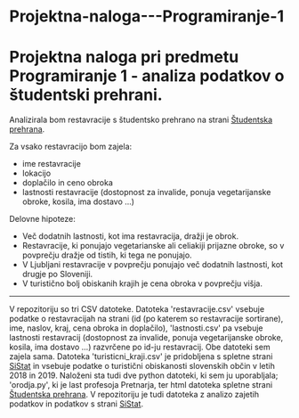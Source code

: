 # Projektna-naloga---Programiranje-1
Projektna naloga pri predmetu Programiranje 1 - analiza podatkov o študentski prehrani.
=======================================================================================

Analizirala bom restavracije s študentsko prehrano na strani
[Študentska prehrana](https://www.studentska-prehrana.si/sl/restaurant).

Za vsako restavracijo bom zajela:
* ime restavracije
* lokacijo
* doplačilo in ceno obroka
* lastnosti restavracije (dostopnost za invalide, ponuja vegetarijanske obroke, kosila, ima dostavo ...)

Delovne hipoteze:
* Več dodatnih lastnosti, kot ima restavracija, dražji je obrok.
* Restavracije, ki ponujajo vegetarianske ali celiakiji prijazne obroke, so v povprečju dražje od tistih, ki tega ne ponujajo.
* V Ljubljani restavracije v povprečju ponujajo več dodatnih lastnosti, kot drugje po Sloveniji.
* V turistično bolj obiskanih krajih je cena obroka v povprečju višja.


_____________________________________________________________

V repozitoriju so tri CSV datoteke. Datoteka 'restavracije.csv' vsebuje podatke o restavracijah na strani (id (po katerem so restavracije sortirane), ime, naslov, kraj, cena obroka in doplačilo), 'lastnosti.csv' pa vsebuje lastnosti restavracij (dostopnost za invalide, ponuja vegetarijanske obroke, kosila, ima dostavo ...) razvrčene po id-ju restavracij. Obe datoteki sem zajela sama. Datoteka 'turisticni_kraji.csv' je pridobljena s spletne strani [SiStat](https://pxweb.stat.si/SiStat) in vsebuje podatke o turistični obiskanosti slovenskih občin v letih 2018 in 2019.
Naloženi sta tudi dve python datoteki, ki sem ju uporabljala; 'orodja.py', ki je last profesoja Pretnarja, ter html datoteka spletne strani [Študentska prehrana](https://www.studentska-prehrana.si/sl/restaurant).
V repozitoriju je tudi datoteka z analizo zajetih podatkov in podatkov s strani [SiStat](https://pxweb.stat.si/SiStat).
